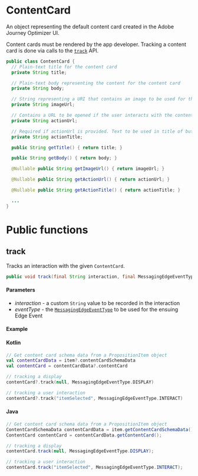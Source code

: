 # ContentCard

An object representing the default content card created in the Adobe Journey Optimizer UI. 

Content cards must be rendered by the app developer.  Tracking a content card is done via calls to the [`track`](#track) API.

```java
public class ContentCard {
  // Plain-text title for the content card
  private String title;

  // Plain-text body representing the content for the content card
  private String body;

  // String representing a URI that contains an image to be used for this content card
  private String imageUrl;

  // Contains a URL to be opened if the user interacts with the content card
  private String actionUrl;

  // Required if actionUrl is provided. Text to be used in title of button or link in content card
  private String actionTitle;

  public String getTitle() { return title; }

  public String getBody() { return body; }

  @Nullable public String getImageUrl() { return imageUrl; }

  @Nullable public String getActionUrl() { return actionUrl; }

  @Nullable public String getActionTitle() { return actionTitle; }

  ...
}
```

# Public functions

## track

Tracks an interaction with the given `ContentCard`.

```java
public void track(final String interaction, final MessagingEdgeEventType eventType)
```

#### Parameters

- _interaction_ - a custom `String` value to be recorded in the interaction
- _eventType_ - the [`MessagingEdgeEventType`](./../enum-public-classes/enum-messaging-edge-event-type.md) to be used for the ensuing Edge Event

#### Example

#### Kotlin

```kotlin
// Get content card schema data from a PropositionItem object
val contentCardData = item?.contentCardSchemaData
val contentCard = contentCardData?.contentCard

// tracking a display
contentCard?.track(null, MessagingEdgeEventType.DISPLAY)

// tracking a user interaction
contentCard?.track("itemSelected", MessagingEdgeEventType.INTERACT)
```

#### Java

```java
// Get content card schema data from a PropositionItem object
ContentCardSchemaData contentCardData = item.getContentCardSchemaData();
ContentCard contentCard = contentCardData.getContentCard();

// tracking a display
contentCard.track(null, MessagingEdgeEventType.DISPLAY);

// tracking a user interaction
contentCard.track("itemSelected", MessagingEdgeEventType.INTERACT);
```
